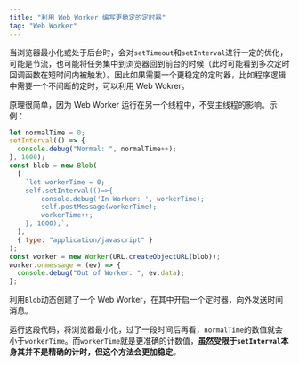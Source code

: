 ```yaml
---
title: "利用 Web Worker 编写更稳定的定时器"
tag: "Web Worker"
---
```


当浏览器最小化或处于后台时，会对`setTimeout`和`setInterval`进行一定的优化，可能是节流，也可能将任务集中到浏览器回到前台的时候（此时可能看到多次定时回调函数在短时间内被触发）。因此如果需要一个更稳定的定时器，比如程序逻辑中需要一个不间断的定时，可以利用 Web Wokrer。

原理很简单，因为 Web Worker 运行在另一个线程中，不受主线程的影响。示例：

```js
let normalTime = 0;
setInterval(() => {
  console.debug("Normal: ", normalTime++);
}, 1000);
const blob = new Blob(
  [
    `let workerTime = 0;
    self.setInterval(()=>{
        console.debug('In Worker: ', workerTime);
        self.postMessage(workerTime);
        workerTime++;
    }, 1000);`,
  ],
  { type: "application/javascript" }
);
const worker = new Worker(URL.createObjectURL(blob));
worker.onmessage = (ev) => {
  console.debug("Out of Worker: ", ev.data);
};
```

利用`Blob`动态创建了一个 Web Worker，在其中开启一个定时器，向外发送时间消息。

运行这段代码，将浏览器最小化，过了一段时间后再看，`normalTime`的数值就会小于`workerTime`。而`workerTime`就是更准确的计数值，**虽然受限于`setInterval`本身其并不是精确的计时，但这个方法会更加稳定**。
